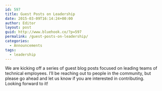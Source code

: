 ```yaml
---
id: 597
title: Guest Posts on Leadership
date: 2015-03-09T16:14:24+00:00
author: Editor
layout: post
guid: http://www.bluehook.co/?p=597
permalink: /guest-posts-on-leadership/
categories:
  - Announcements
tags:
  - leadership
---
```

We are kicking off a series of guest blog posts focused on leading teams of technical employees. I&#8217;ll be reaching out to people in the community, but please go ahead and let us know if you are interested in contributing. Looking forward to it!
